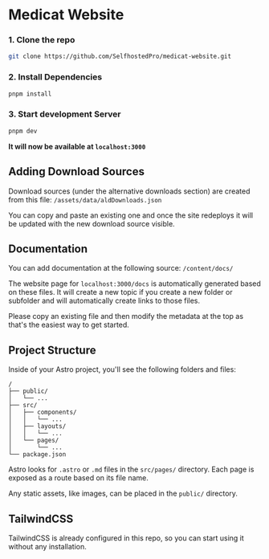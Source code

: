 # Medicat Website

### 1. Clone the repo

```bash
git clone https://github.com/SelfhostedPro/medicat-website.git
```

### 2. Install Dependencies

```bash
pnpm install
```

### 3. Start development Server

```bash
pnpm dev
```

**It will now be available at `localhost:3000`**

## Adding Download Sources

Download sources (under the alternative downloads section) are created from this file:
`/assets/data/aldDownloads.json`

You can copy and paste an existing one and once the site redeploys it will be updated with the new download source visible.

## Documentation
You can add documentation at the following source:
`/content/docs/`

The website page for `localhost:3000/docs` is automatically generated based on these files. It will create a new topic if you create a new folder or subfolder and will automatically create links to those files.

Please copy an existing file and then modify the metadata at the top as that's the easiest way to get started.

## Project Structure

Inside of your Astro project, you'll see the following folders and files:

```
/
├── public/
│   └── ...
├── src/
│   ├── components/
│   │   └── ...
│   ├── layouts/
│   │   └── ...
│   └── pages/
│       └── ...
└── package.json
```

Astro looks for `.astro` or `.md` files in the `src/pages/` directory. Each page is exposed as a route based on its file name.

Any static assets, like images, can be placed in the `public/` directory.

## TailwindCSS

TailwindCSS is already configured in this repo, so you can start using it without any installation.
